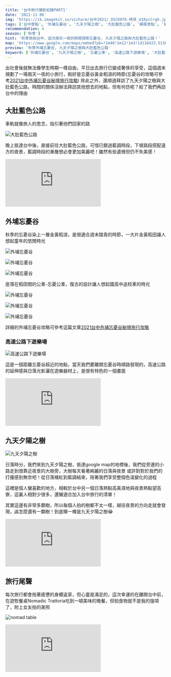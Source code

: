 ```yaml
---
title: '台中旅行攝影紀錄PART1'
date: '2021-11-06'
img: 'https://ik.imagekit.io/vicharm/台中2021/_DSC6076-拷貝_m18ycCrgh.jpg?updatedAt=1637165088205'
tags: ['台中景點', '外埔忘憂谷', '九天夕陽之樹', '大肚藍色公路', '網美景點', '攝影點分享']
recommendation: 4
season: ['秋季']
hint: '秋季旅拍台中，這次兩天一夜的時間探索忘憂谷, 九天夕陽之路與大肚藍色公路！' 
map: 'https://www.google.com/maps/embed?pb=!1m46!1m12!1m3!1d116423.51365389508!2d120.5576249449258!3d24.233565166198378!2m3!1f0!2f0!3f0!3m2!1i1024!2i768!4f13.1!4m31!3e0!4m5!1s0x34693d1438fb3d3f%3A0xb7b4ebd02f1906b6!2zNDAw5Y-w5Lit5biC5Lit5Y2A5Y-w54Gj5aSn6YGT5LiA5q61MeiZn-iHuuS4reeBq-i7iuermQ!3m2!1d24.137287999999998!2d120.6869251!4m5!1s0x34693fb201b59ad3%3A0xb9e8fa40b89e34ac!2z5Y-w5Lit5biC5aSn6IKa5Y2A5aSn6IKa6JeN6Imy5YWs6Lev5aSn6IKa6JeN6Imy5YWs6Lev!3m2!1d24.156167!2d120.5682956!4m5!1s0x346911bc95e9da81%3A0x59e62cba26b55828!2z5Y-w5Lit5biC5aSW5Z-U5Y2A5rqq5bqV6Lev5aSW5Z-U5b-Y5oaC6LC3!3m2!1d24.3084241!2d120.64645929999999!4m5!1s0x3469159b6e1f5211%3A0x755e1419f34c272e!2zNDMz5Y-w5Lit5biC5rKZ6bm_5Y2A5Lmd5aSp6Zye5YWJ5LmL5qi5!3m2!1d24.224195299999998!2d120.59934489999999!4m5!1s0x34693d1438fb3d3f%3A0xb7b4ebd02f1906b6!2z5Y-w5Lit5biC5Lit5Y2A5Y-w54Gj5aSn6YGT5LiA5q616Ie65Lit54Gr6LuK56uZ!3m2!1d24.137287999999998!2d120.6869251!5e0!3m2!1szh-TW!2stw!4v1637397049660!5m2!1szh-TW!2stw'
preview: '秋季外埔忘憂谷, 九天夕陽之樹與大肚藍色公路'
keyword: ['外埔忘憂谷', '九天夕陽之樹', '忘憂公車', '高速公路下遊樂場', '大肚藍色公路']
---
```


出社會後就無法像學生時期一樣自由，平日出去旅行已變成奢侈的享受，這個週末規劃了一場兩天一夜的小旅行，剛好是忘憂谷黃金稻浪的時節(忘憂谷的攻略可參考[2021台中外埔忘憂谷秘境旅行攻略](https://vicharm-life.com/trip/%E5%8F%B0%E4%B8%AD%E5%A4%96%E5%9F%94%E5%BF%98%E6%86%82%E8%B0%B7%E6%97%85%E8%A1%8C%E6%94%BB%E7%95%A5))
除此之外，還順道拜訪了九天夕陽之樹與大肚藍色公路，時間的關係沒辦法拜訪其他想去的地點，但有何仿呢？給了我們再訪台中的理由

## 大肚藍色公路
車軌就像旅人的思念，指引著他們回家的路

![大肚藍色公路](https://ik.imagekit.io/vicharm/台中2021/_DSC6035_0m2p-QWgML8l.jpg?updatedAt=1637165083799&tr=w-1024)

晚上抵達台中後，直接前往大肚藍色公路，可惜已錯過藍調時段，下坡路段搭配遠方的夜景，藍調時段的漸層想必會更加美麗吧！雖然有些遺憾但仍不失美感！

<iframe src="https://www.google.com/maps/embed?pb=!1m18!1m12!1m3!1d3640.4435666858076!2d120.56610691543624!3d24.156171879069635!2m3!1f0!2f0!3f0!3m2!1i1024!2i768!4f13.1!3m3!1m2!1s0x34693fb201b59ad3%3A0xb9e8fa40b89e34ac!2z5aSn6IKa6JeN6Imy5YWs6Lev!5e0!3m2!1szh-TW!2stw!4v1637387935606!5m2!1szh-TW!2stw" style="border:0;" allowfullscreen="" loading="lazy"></iframe>


## 外埔忘憂谷
秋季的忘憂谷染上一層金黃稻浪，是很適合週末踏青的時節，一大片金黃稻田讓人想起童年的悠閒時光

![外埔忘憂谷](https://ik.imagekit.io/vicharm/台中2021/_DSC6055-編輯_7yDT1ksPb.jpg?updatedAt=1637165090539&tr=w-1024)

![外埔忘憂谷](https://ik.imagekit.io/vicharm/台中2021/DJI_0141-無人_dp7nVb_k9fZ.jpg?updatedAt=1637165091092&tr=h-1024)

![外埔忘憂谷](https://ik.imagekit.io/vicharm/台中2021/DJI_0130-HDR-拷貝_ddM2DUWom.jpg?updatedAt=1637165091425&tr=h-1024)

座落在稻田間的公車-忘憂公車，復古的設計讓人想起國高中追校車的時光

![外埔忘憂谷](https://ik.imagekit.io/vicharm/台中2021/_DSC6076-拷貝_m18ycCrgh.jpg?updatedAt=1637165088205&tr=w-1024)

![外埔忘憂谷](https://ik.imagekit.io/vicharm/台中2021/_DSC6075-拷貝_cE73yqqkk.jpg?updatedAt=1637165087668&tr=w-1024)

![外埔忘憂谷](https://ik.imagekit.io/vicharm/台中2021/_DSC6070_Vl0R0x3XABf.jpg?updatedAt=1637165083423&tr=w-1024)


詳細的外埔忘憂谷攻略可參考這篇文章[2021台中外埔忘憂谷秘境旅行攻略](https://vicharm-life.com/trip/%E5%8F%B0%E4%B8%AD%E5%A4%96%E5%9F%94%E5%BF%98%E6%86%82%E8%B0%B7%E6%97%85%E8%A1%8C%E6%94%BB%E7%95%A5)



### 高速公路下遊樂場

![高速公路下遊樂場](https://ik.imagekit.io/vicharm/台中2021/_DSC6078_WaQgVUmkl.jpg?updatedAt=1637165088942&tr=w-1024)

這是一個距離忘憂谷超近的地點，當天我們要離開忘憂谷時順路發現的，高速公路的延伸感與日落光影灑在遊樂器材上，是很有特色的一個畫面

<iframe src="https://www.google.com/maps/embed?pb=!1m18!1m12!1m3!1d3635.735741342482!2d120.6194879154383!3d24.320851072660297!2m3!1f0!2f0!3f0!3m2!1i1024!2i768!4f13.1!3m3!1m2!1s0x3469118a20e1843d%3A0xfb5aebf0fbabd2d9!2z6auY6YCf5YWs6Lev5LiL5YWs5ZyS!5e0!3m2!1szh-TW!2stw!4v1637394953401!5m2!1szh-TW!2stw" style="border:0;" allowfullscreen="" loading="lazy"></iframe>


## 九天夕陽之樹

![九天夕陽之樹](https://ik.imagekit.io/vicharm/台中2021/_DSC6099_LxZzmVhwf.jpg?updatedAt=1637165085030&tr=w-1024)

日落時分，我們來到九天夕陽之樹，抵達google map的地標後，我們從旁邊的小路走到很靠近夜景的大樹旁，大樹每天看著絢麗的日落與夜景
或許對對於我們的打擾感到無奈吧！從日落橘紅到藍調結束，陪著我們享受整個色溫變化的過程

這裡是個人蠻喜歡的地方，相較於台中另一個日落熱點高美濕地與夜景熱點望高寮，這裏人相對少很多，還蠻適合加入台中旅行的清單！

其實這邊有非常多顆樹，所以每個人拍的樹都不太一樣，越往夜景的方向走就會發現，誒怎麼還有一顆樹！到底哪一棵是九天夕陽之樹😂


<iframe src="https://www.google.com/maps/embed?pb=!1m18!1m12!1m3!1d3638.5024268338816!2d120.59715621543717!3d24.224200176426848!2m3!1f0!2f0!3f0!3m2!1i1024!2i768!4f13.1!3m3!1m2!1s0x3469159b6e1f5211%3A0x755e1419f34c272e!2z5Lmd5aSp6Zye5YWJ5LmL5qi5!5e0!3m2!1szh-TW!2stw!4v1637394982703!5m2!1szh-TW!2stw" style="border:0;" allowfullscreen="" loading="lazy"></iframe>


## 旅行尾聲
每次旅行都會拖著疲憊的身體返家，但心靈是滿足的，這次幸運的在離開台中前，在遊牧餐桌Nomadic Trattoria吃到一頓美味的晚餐，但拍食物就不是我的強項了，附上女友拍的美照

![nomad table](https://ik.imagekit.io/vicharm/台中2021/IMG_3141_S0pQJy7vE.JPG?updatedAt=1637387319564&tr=w-1024)

<iframe src="https://www.google.com/maps/embed?pb=!1m18!1m12!1m3!1d3640.9101094029184!2d120.66449941543623!3d24.13979477970498!2m3!1f0!2f0!3f0!3m2!1i1024!2i768!4f13.1!3m3!1m2!1s0x34693d0a1cdb80d1%3A0x566b5d6bf1e34f9!2z6YGK54mn6aSQ5qGMTm9tYWRpYyBUcmF0dG9yaWE!5e0!3m2!1szh-TW!2stw!4v1637395595824!5m2!1szh-TW!2stw" style="border:0;" allowfullscreen="" loading="lazy"></iframe>
